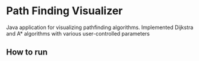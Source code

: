 # Path Finding Visualizer

Java application for visualizing pathfinding algorithms. Implemented Dijkstra and A* algorithms with various user-controlled parameters

## How to run



